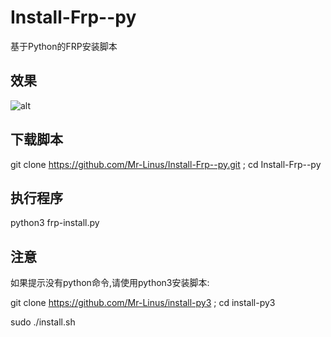 # Install-Frp--py
基于Python的FRP安装脚本

## 效果

![alt](https://github.com/Mr-Linus/Install-Frp--py/blob/master/screen.gif)


## 下载脚本

git clone https://github.com/Mr-Linus/Install-Frp--py.git ; cd Install-Frp--py

## 执行程序

python3 frp-install.py

## 注意

如果提示没有python命令,请使用python3安装脚本:

git clone https://github.com/Mr-Linus/install-py3 ; cd install-py3

sudo ./install.sh
